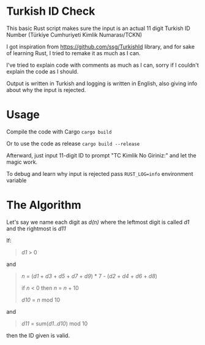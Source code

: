 # Turkish ID Check
This basic Rust script makes sure the input is an actual 11 digit Turkish ID Number (Türkiye Cumhuriyeti Kimlik Numarası/TCKN)

I got inspiration from https://github.com/ssg/TurkishId library, and for sake of learning Rust, I tried to remake it as much as I can.

I've tried to explain code with comments as much as I can, sorry if I couldn't explain the code as I should.

Output is written in Turkish and logging is written in English, also giving info about why the input is rejected.


# Usage
Compile the code with Cargo
`cargo build`

Or to use the code as release `cargo build --release`

Afterward, just input 11-digit ID to prompt "TC Kimlik No Giriniz:" and let the magic work.

To debug and learn why input is rejected pass `RUST_LOG=info` environment variable

# The Algorithm
Let's say we name each digit as _d(n)_ where the leftmost digit is called _d1_ and the rightmost is _d11_

If:

> _d1_ > 0

and

> _n_ = (_d1_ + _d3_ + _d5_ + _d7_ + _d9_) * 7 - (_d2_ + _d4_ + _d6_ + _d8_)
>
> if _n_ < 0 then _n_ = _n_ + 10
>
> _d10_ = _n_ mod 10

and

> _d11_ = sum(_d1_.._d10_) mod 10 

then the ID given is valid.

